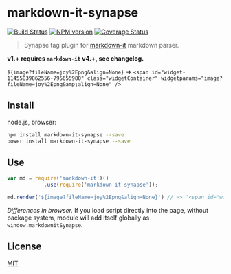 # markdown-it-synapse

[![Build Status](https://img.shields.io/travis/markdown-it/markdown-it-synapse/master.svg?style=flat)](https://travis-ci.org/markdown-it/markdown-it-synapse)
[![NPM version](https://img.shields.io/npm/v/markdown-it-synapse.svg?style=flat)](https://www.npmjs.org/package/markdown-it-synapse)
[![Coverage Status](https://img.shields.io/coveralls/markdown-it/markdown-it-synapse/master.svg?style=flat)](https://coveralls.io/r/markdown-it/markdown-it-synapse?branch=master)

> Synapse tag plugin for [markdown-it](https://github.com/markdown-it/markdown-it) markdown parser.

__v1.+ requires `markdown-it` v4.+, see changelog.__

`${image?fileName=joy%2Epng&align=None}` => `<span id="widget-11455839862556-795655980" class="widgetContainer" widgetparams="image?fileName=joy%2Epng&amp;align=None" />`


## Install

node.js, browser:

```bash
npm install markdown-it-synapse --save
bower install markdown-it-synapse --save
```

## Use

```js
var md = require('markdown-it')()
            .use(require('markdown-it-synapse'));

md.render('${image?fileName=joy%2Epng&align=None}') // => '<span id="widget-11455839862556-795655980" class="widgetContainer" widgetparams="image?fileName=joy%2Epng&amp;align=None" />'

```

_Differences in browser._ If you load script directly into the page, without
package system, module will add itself globally as `window.markdownitSynapse`.


## License

[MIT](https://github.com/markdown-it/markdown-it-synapse/blob/master/LICENSE)
